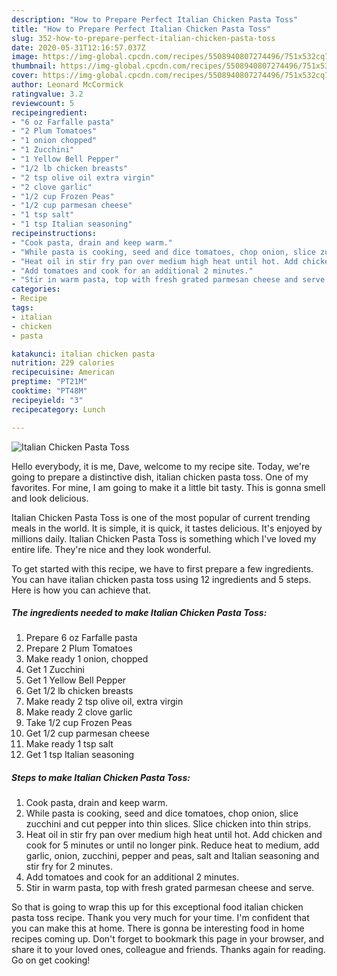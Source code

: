 ```yaml
---
description: "How to Prepare Perfect Italian Chicken Pasta Toss"
title: "How to Prepare Perfect Italian Chicken Pasta Toss"
slug: 352-how-to-prepare-perfect-italian-chicken-pasta-toss
date: 2020-05-31T12:16:57.037Z
image: https://img-global.cpcdn.com/recipes/5508940807274496/751x532cq70/italian-chicken-pasta-toss-recipe-main-photo.jpg
thumbnail: https://img-global.cpcdn.com/recipes/5508940807274496/751x532cq70/italian-chicken-pasta-toss-recipe-main-photo.jpg
cover: https://img-global.cpcdn.com/recipes/5508940807274496/751x532cq70/italian-chicken-pasta-toss-recipe-main-photo.jpg
author: Leonard McCormick
ratingvalue: 3.2
reviewcount: 5
recipeingredient:
- "6 oz Farfalle pasta"
- "2 Plum Tomatoes"
- "1 onion chopped"
- "1 Zucchini"
- "1 Yellow Bell Pepper"
- "1/2 lb chicken breasts"
- "2 tsp olive oil extra virgin"
- "2 clove garlic"
- "1/2 cup Frozen Peas"
- "1/2 cup parmesan cheese"
- "1 tsp salt"
- "1 tsp Italian seasoning"
recipeinstructions:
- "Cook pasta, drain and keep warm."
- "While pasta is cooking, seed and dice tomatoes, chop onion, slice zucchini and cut pepper into thin slices. Slice chicken into thin strips."
- "Heat oil in stir fry pan over medium high heat until hot. Add chicken and cook for 5 minutes or until no longer pink. Reduce heat to medium, add garlic, onion, zucchini, pepper and peas, salt and Italian seasoning and stir fry for 2 minutes."
- "Add tomatoes and cook for an additional 2 minutes."
- "Stir in warm pasta, top with fresh grated parmesan cheese and serve."
categories:
- Recipe
tags:
- italian
- chicken
- pasta

katakunci: italian chicken pasta 
nutrition: 229 calories
recipecuisine: American
preptime: "PT21M"
cooktime: "PT48M"
recipeyield: "3"
recipecategory: Lunch

---
```



![Italian Chicken Pasta Toss](https://img-global.cpcdn.com/recipes/5508940807274496/751x532cq70/italian-chicken-pasta-toss-recipe-main-photo.jpg)

Hello everybody, it is me, Dave, welcome to my recipe site. Today, we're going to prepare a distinctive dish, italian chicken pasta toss. One of my favorites. For mine, I am going to make it a little bit tasty. This is gonna smell and look delicious.



Italian Chicken Pasta Toss is one of the most popular of current trending meals in the world. It is simple, it is quick, it tastes delicious. It's enjoyed by millions daily. Italian Chicken Pasta Toss is something which I've loved my entire life. They're nice and they look wonderful.


To get started with this recipe, we have to first prepare a few ingredients. You can have italian chicken pasta toss using 12 ingredients and 5 steps. Here is how you can achieve that.

<!--inarticleads1-->

##### The ingredients needed to make Italian Chicken Pasta Toss:

1. Prepare 6 oz Farfalle pasta
1. Prepare 2 Plum Tomatoes
1. Make ready 1 onion, chopped
1. Get 1 Zucchini
1. Get 1 Yellow Bell Pepper
1. Get 1/2 lb chicken breasts
1. Make ready 2 tsp olive oil, extra virgin
1. Make ready 2 clove garlic
1. Take 1/2 cup Frozen Peas
1. Get 1/2 cup parmesan cheese
1. Make ready 1 tsp salt
1. Get 1 tsp Italian seasoning




<!--inarticleads2-->

##### Steps to make Italian Chicken Pasta Toss:

1. Cook pasta, drain and keep warm.
1. While pasta is cooking, seed and dice tomatoes, chop onion, slice zucchini and cut pepper into thin slices. Slice chicken into thin strips.
1. Heat oil in stir fry pan over medium high heat until hot. Add chicken and cook for 5 minutes or until no longer pink. Reduce heat to medium, add garlic, onion, zucchini, pepper and peas, salt and Italian seasoning and stir fry for 2 minutes.
1. Add tomatoes and cook for an additional 2 minutes.
1. Stir in warm pasta, top with fresh grated parmesan cheese and serve.




So that is going to wrap this up for this exceptional food italian chicken pasta toss recipe. Thank you very much for your time. I'm confident that you can make this at home. There is gonna be interesting food in home recipes coming up. Don't forget to bookmark this page in your browser, and share it to your loved ones, colleague and friends. Thanks again for reading. Go on get cooking!
